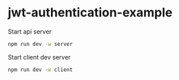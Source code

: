# jwt-authentication-example

Start api server

```bash
npm run dev -w server
```

Start client dev server

```bash
npm run dev -w client
```
